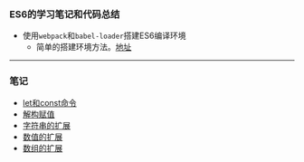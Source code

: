 ### ES6的学习笔记和代码总结

+ 使用`webpack`和`babel-loader`搭建ES6编译环境
  + 简单的搭建环境方法。[地址](https://github.com/youngle316/ES6-webpack-Demo)

---

### 笔记

+ [let和const命令](https://github.com/youngle316/ES6-Note/blob/master/src/note/01_let_and_const_command.md)
+ [解构赋值](https://github.com/youngle316/ES6-Note/blob/master/src/note/02_destructuring_assignment.md)
+ [字符串的扩展](https://github.com/youngle316/ES6-Note/blob/master/src/note/03_String_extension.md)
+ [数值的扩展](https://github.com/youngle316/ES6-Note/blob/master/src/note/04_Number_extension.md)
+ [数组的扩展](https://github.com/youngle316/ES6-Note/blob/master/src/note/05_Array_extension.md)

